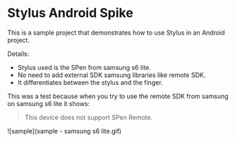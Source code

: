 # Stylus Android Spike

This is a sample project that demonstrates how to use Stylus in an Android project.

Details:
- Stylus used is the SPen from samsung s6 lite.
- No need to add external SDK samsung libraries like remote SDK.
- It differentiates between the stylus and the finger.

This was a test because when you try to use the remote SDK from samsung on 
samsung s6 lite it shows:
> This device does not support SPen Remote.

![sample](sample - samsung s6 lite.gif)
